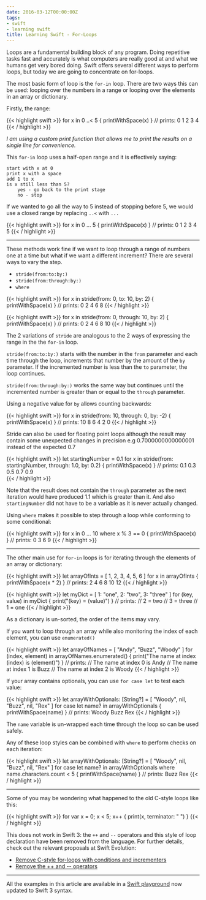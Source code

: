 ```yaml
---
date: 2016-03-12T00:00:00Z
tags:
- swift
- learning swift
title: Learning Swift - For-Loops
---
```


Loops are a fundamental building block of any program. Doing repetitive tasks
fast and accurately is what computers are really good at and what we humans get
very bored doing. Swift offers several different ways to perform loops, but
today we are going to concentrate on for-loops.

The most basic form of loop is the `for-in` loop. There are two ways this can be
used: looping over the numbers in a range or looping over the elements in an
array or dictionary.

Firstly, the range:

{{< highlight swift >}} for x in 0 ..< 5 { printWithSpace(x) } // prints: 0 1 2
3 4 {{< / highlight >}}

_I am using a custom print function that allows me to print the results on a
single line for convenience._

This `for-in` loop uses a half-open range and it is effectively saying:

    start with x at 0
    print x with a space
    add 1 to x
    is x still less than 5?
        yes - go back to the print stage
        no - stop

If we wanted to go all the way to 5 instead of stopping before 5, we would use a
closed range by replacing `..<` with `...`

{{< highlight swift >}} for x in 0 ... 5 { printWithSpace(x) } // prints: 0 1 2
3 4 5 {{< / highlight >}}

---

These methods work fine if we want to loop through a range of numbers one at a
time but what if we want a different increment? There are several ways to vary
the step.

* `stride(from:to:by:)`
* `stride(from:through:by:)`
* `where`

{{< highlight swift >}} for x in stride(from: 0, to: 10, by: 2) {
printWithSpace(x) } // prints: 0 2 4 6 8 {{< / highlight >}}

{{< highlight swift >}} for x in stride(from: 0, through: 10, by: 2) {
printWithSpace(x) } // prints: 0 2 4 6 8 10 {{< / highlight >}}

The 2 variations of `stride` are analogous to the 2 ways of expressing the range
in the the `for-in` loop.

`stride(from:to:by:)` starts with the number in the `from` parameter and each
time through the loop, increments that number by the amount of the `by`
parameter. If the incremented number is less than the `to` parameter, the loop
continues.

`stride(from:through:by:)` works the same way but continues until the
incremented number is greater than or equal to the `through` parameter.

Using a negative value for `by` allows counting backwards:

{{< highlight swift >}} for x in stride(from: 10, through: 0, by: -2) {
printWithSpace(x) } // prints: 10 8 6 4 2 0 {{< / highlight >}}

Stride can also be used for floating point loops although the result may contain
some unexpected changes in precision e.g 0.7000000000000001 instead of the
expected 0.7

{{< highlight swift >}} let startingNumber = 0.1 for x in stride(from:
startingNumber, through: 1.0, by: 0.2) { printWithSpace(x) } // prints: 0.1 0.3
0.5 0.7 0.9\
{{< / highlight >}}

Note that the result does not contain the `through` parameter as the next
iteration would have produced 1.1 which is greater than it. And also
`startingNumber` did not have to be a variable as it is never actually changed.

Using `where` makes it possible to step through a loop while conforming to some
conditional:

{{< highlight swift >}} for x in 0 ... 10 where x % 3 == 0 { printWithSpace(x) }
// prints: 0 3 6 9 {{< / highlight >}}

---

The other main use for `for-in` loops is for iterating through the elements of
an array or dictionary:

{{< highlight swift >}} let arrayOfInts = [ 1, 2, 3, 4, 5, 6 ] for x in
arrayOfInts { printWithSpace(x \* 2) } // prints: 2 4 6 8 10 12 {{< /
highlight >}}

{{< highlight swift >}} let myDict = [ 1: "one", 2: "two", 3: "three" ] for
(key, value) in myDict { print("\(key) = \(value)") } // prints: // 2 = two // 3
= three // 1 = one {{< / highlight >}}

As a dictionary is un-sorted, the order of the items may vary.

If you want to loop through an array while also monitoring the index of each
element, you can use `enumerated()`

{{< highlight swift >}} let arrayOfNames = [ "Andy", "Buzz", "Woody" ] for
(index, element) in arrayOfNames.enumerated() { print("The name at index
\(index) is \(element)") } // prints: // The name at index 0 is Andy // The name
at index 1 is Buzz // The name at index 2 is Woody {{< / highlight >}}

If your array contains optionals, you can use `for case let` to test each value:

{{< highlight swift >}} let arrayWithOptionals: [String?] = [ "Woody", nil,
"Buzz", nil, "Rex" ] for case let name? in arrayWithOptionals {
printWithSpace(name) } // prints: Woody Buzz Rex {{< / highlight >}}

The `name` variable is un-wrapped each time through the loop so can be used
safely.

Any of these loop styles can be combined with `where` to perform checks on each
iteration:

{{< highlight swift >}} let arrayWithOptionals: [String?] = [ "Woody", nil,
"Buzz", nil, "Rex" ] for case let name? in arrayWithOptionals where
name.characters.count < 5 { printWithSpace(name) } // prints: Buzz Rex {{< /
highlight >}}

---

Some of you may be wondering what happened to the old C-style loops like this:

{{< highlight swift >}} for var x = 0; x < 5; x++ { print(x, terminator: " ") }
{{< / highlight >}}

This does not work in Swift 3: the `++` and `--` operators and this style of
loop declaration have been removed from the language. For further details, check
out the relevant proposals at Swift Evolution:

* [Remove C-style for-loops with conditions and incrementers][1]
* [Remove the ++ and -- operators][2]

---

All the examples in this article are available in a [Swift playground][3] now
updated to Swift 3 syntax.

[1]: https://github.com/apple/swift-evolution/blob/master/proposals/0007-remove-c-style-for-loops.md
[2]: https://github.com/apple/swift-evolution/blob/master/proposals/0004-remove-pre-post-inc-decrement.md
[3]: https://github.com/trozware/for-loops

